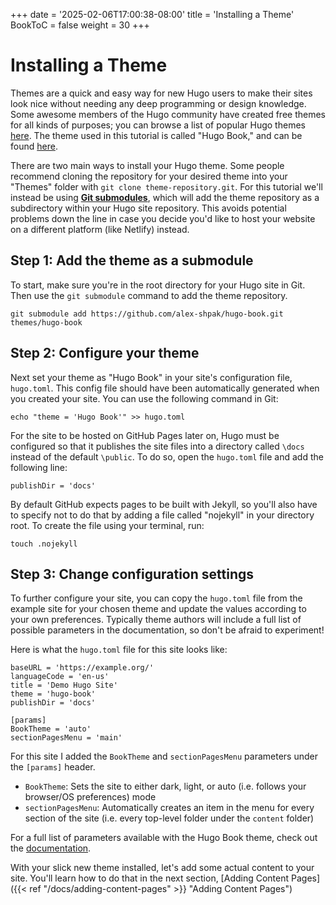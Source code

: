 +++
date = '2025-02-06T17:00:38-08:00'
title = 'Installing a Theme'
BookToC = false
weight = 30
+++
# Installing a Theme

Themes are a quick and easy way for new Hugo users to make their sites look nice without needing any deep programming or design knowledge. Some awesome members of the Hugo community have created free themes for all kinds of purposes; you can browse a list of popular Hugo themes [here](https://themes.gohugo.io/). The theme used in this tutorial is called "Hugo Book," and can be found [here](https://github.com/alex-shpak/hugo-book).

There are two main ways to install your Hugo theme. Some people recommend cloning the repository for your desired theme into your "Themes" folder with `git clone theme-repository.git`. For this tutorial we'll instead be using **[Git submodules](https://git-scm.com/book/en/v2/Git-Tools-Submodules)**, which will add the theme repository as a subdirectory within your Hugo site repository. This avoids potential problems down the line in case you decide you'd like to host your website on a different platform (like Netlify) instead.

## Step 1: Add the theme as a submodule

To start, make sure you're in the root directory for your Hugo site in Git. Then use the `git submodule` command to add the theme repository.

```pseudo
git submodule add https://github.com/alex-shpak/hugo-book.git themes/hugo-book
```

## Step 2: Configure your theme

Next set your theme as "Hugo Book" in your site's configuration file, `hugo.toml`. This config file should have been automatically generated when you created your site. You can use the following command in Git:

```pseudo
echo "theme = 'Hugo Book'" >> hugo.toml
```

For the site to be hosted on GitHub Pages later on, Hugo must be configured so that it publishes the site files into a directory called `\docs` instead of the default `\public`. To do so, open the `hugo.toml` file and add the following line:

```pseudo
publishDir = 'docs'
```

By default GitHub expects pages to be built with Jekyll, so you'll also have to specify not to do that by adding a file called "nojekyll" in your directory root. To create the file using your terminal, run:

```pseudo
touch .nojekyll
```

## Step 3: Change configuration settings

To further configure your site, you can copy the `hugo.toml` file from the example site for your chosen theme and update the values according to your own preferences. Typically theme authors will include a full list of possible parameters in the documentation, so don't be afraid to experiment!

Here is what the `hugo.toml` file for this site looks like:

```pseudo
baseURL = 'https://example.org/'
languageCode = 'en-us'
title = 'Demo Hugo Site'
theme = 'hugo-book'
publishDir = 'docs'

[params]
BookTheme = 'auto'
sectionPagesMenu = 'main'
```

For this site I added the `BookTheme` and `sectionPagesMenu` parameters under the `[params]` header.

* `BookTheme`: Sets the site to either dark, light, or auto (i.e. follows your browser/OS preferences) mode
* `sectionPagesMenu`: Automatically creates an item in the menu for every section of the site (i.e. every top-level folder under the `content` folder)

For a full list of parameters available with the Hugo Book theme, check out the [documentation](https://github.com/alex-shpak/hugo-book/tree/master?tab=readme-ov-file#configuration).

With your slick new theme installed, let's add some actual content to your site. You'll learn how to do that in the next section, [Adding Content Pages]({{< ref "/docs/adding-content-pages" >}} "Adding Content Pages")